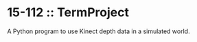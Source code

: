 15-112 :: TermProject
=====================

A Python program to use Kinect depth data in a simulated world.
